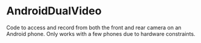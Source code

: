 # AndroidDualVideo
Code to access and record from both the front and rear camera on an Android phone. Only works with a few phones due to hardware constraints.
